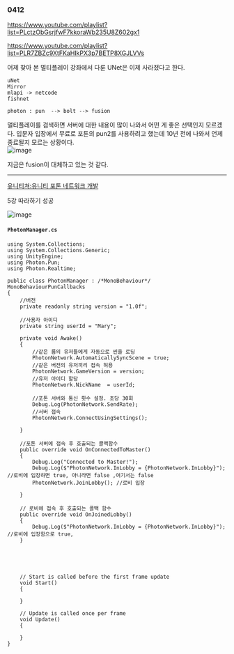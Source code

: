 ### 0412  

https://www.youtube.com/playlist?list=PLctzObGsrjfwF7kkoraWb235U8Z602gx1  

https://www.youtube.com/playlist?list=PLR7ZBZc9XtFKaHIkPX3p7BETP8XGJLVVs


어제 찾아 본 멀티플레이 강좌에서 다룬 UNet은 이제 사라졌다고 한다.

```
uNet  
Mirror  
mlapi -> netcode  
fishnet

photon : pun  --> bolt --> fusion  
```

멀티플레이를 검색하면 서버에 대한 내용이 많이 나와서 어떤 게 좋은 선택인지 모르겠다.
입문자 입장에서 무료로 포톤의 pun2를 사용하려고 했는데 10년 전에 나와서 언제 종료될지 모르는 상황이다.  
![image](https://github.com/s8st/20240320FinalProject/assets/153998744/6ea4a435-e6b5-4f7f-ad9a-a3a5e50a0a71)


지금은 fusion이 대체하고 있는 것 같다. 

---  

[유니티쳐:유니티 포톤 네트워크 개발](https://www.youtube.com/playlist?list=PLR7ZBZc9XtFKaHIkPX3p7BETP8XGJLVVs)  


5강 따라하기 성공

![image](https://github.com/s8st/20240320FinalProject/assets/153998744/ac999b33-8a93-4561-b69d-476315308513)


#### `PhotonManager.cs`
```cSharp
using System.Collections;
using System.Collections.Generic;
using UnityEngine;
using Photon.Pun;
using Photon.Realtime;

public class PhotonManager : /*MonoBehaviour*/ MonoBehaviourPunCallbacks
{
    //버전
    private readonly string version = "1.0f";

    //사용자 아이디
    private string userId = "Mary";

    private void Awake()
    {
        //같은 룸의 유저들에게 자동으로 씬을 로딩
        PhotonNetwork.AutomaticallySyncScene = true;
        //같은 버전의 유저끼리 접속 허용
        PhotonNetwork.GameVersion = version;
        //유저 아이디 할당
        PhotonNetwork.NickName  = userId;

        //포톤 서버와 통신 횟수 설정. 초당 30회
        Debug.Log(PhotonNetwork.SendRate);
        //서버 접속
        PhotonNetwork.ConnectUsingSettings();

    }

    //포톤 서버에 접속 후 호출되는 콜백함수
    public override void OnConnectedToMaster()
    {
        Debug.Log("Connected to Master!");
        Debug.Log($"PhotonNetwork.InLobby = {PhotonNetwork.InLobby}"); //로비에 입장하면 true, 아니라면 false ,여기서는 false
        PhotonNetwork.JoinLobby(); //로비 입장
        
    }

    // 로비에 접속 후 호출되는 콜백 함수
    public override void OnJoinedLobby()
    {
        Debug.Log($"PhotonNetwork.InLobby = {PhotonNetwork.InLobby}"); //로비에 입장함으로 true, 
    }





    // Start is called before the first frame update
    void Start()
    {
        
    }

    // Update is called once per frame
    void Update()
    {
        
    }
}


```


